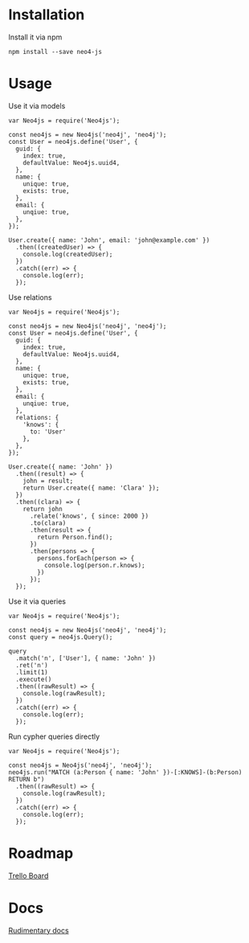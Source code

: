 # Installation

Install it via npm

    npm install --save neo4-js

# Usage

Use it via models

    var Neo4js = require('Neo4js');

    const neo4js = new Neo4js('neo4j', 'neo4j');
    const User = neo4js.define('User', {
      guid: {
        index: true,
        defaultValue: Neo4js.uuid4,
      },
      name: {
        unique: true,
        exists: true,
      },
      email: {
        unqiue: true,
      },
    });

    User.create({ name: 'John', email: 'john@example.com' })
      .then((createdUser) => {
        console.log(createdUser);
      })
      .catch((err) => {
        console.log(err);
      });

Use relations

    var Neo4js = require('Neo4js');

    const neo4js = new Neo4js('neo4j', 'neo4j');
    const User = neo4js.define('User', {
      guid: {
        index: true,
        defaultValue: Neo4js.uuid4,
      },
      name: {
        unique: true,
        exists: true,
      },
      email: {
        unqiue: true,
      },
      relations: {
        'knows': {
          to: 'User'
        },
      },
    });

    User.create({ name: 'John' })
      .then((result) => {
        john = result;
        return User.create({ name: 'Clara' });
      })
      .then((clara) => {
        return john
          .relate('knows', { since: 2000 })
          .to(clara)
          .then(result => {
            return Person.find();
          })
          .then(persons => {
            persons.forEach(person => {
              console.log(person.r.knows);
            })
          });
      });

Use it via queries

    var Neo4js = require('Neo4js');

    const neo4js = new Neo4js('neo4j', 'neo4j');
    const query = neo4js.Query();

    query
      .match('n', ['User'], { name: 'John' })
      .ret('n')
      .limit(1)
      .execute()
      .then((rawResult) => {
        console.log(rawResult);
      })
      .catch((err) => {
        console.log(err);
      });

Run cypher queries directly

    var Neo4js = require('Neo4js');

    const neo4js = Neo4js('neo4j', 'neo4j');
    neo4js.run("MATCH (a:Person { name: 'John' })-[:KNOWS]-(b:Person) RETURN b")
      .then((rawResult) => {
        console.log(rawResult);
      })
      .catch((err) => {
        console.log(err);
      });

# Roadmap

[Trello Board](https://trello.com/b/wvCHHEcc/roadmap)

# Docs

[Rudimentary docs](https://janpeter.github.io/neo4js/)
